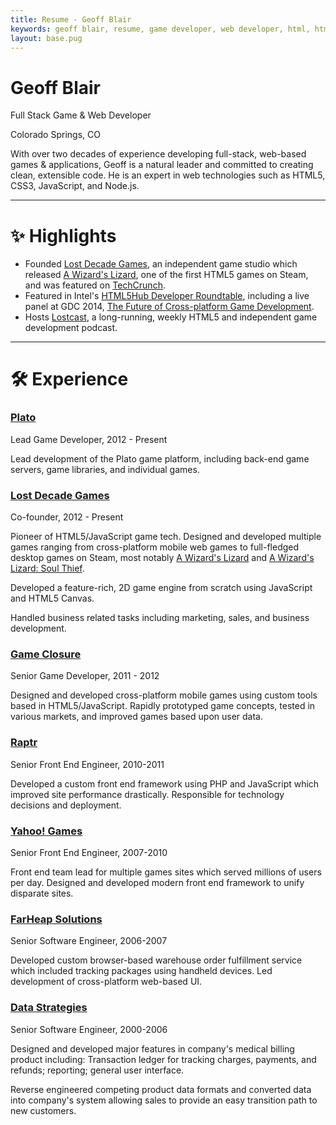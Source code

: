 ```yaml
---
title: Resume - Geoff Blair
keywords: geoff blair, resume, game developer, web developer, html, html5, css, css3, javascript, code, programmer, full stack, node.js, c#, unity, sql, front end, typescript, games, game development
layout: base.pug
---
```

<div class="resume-head">
	<h1>Geoff Blair</h1>
	<p>Full Stack Game & Web Developer</p>
	<p>Colorado Springs, CO</p>
</div>

With over two decades of experience developing full-stack, web-based games & applications, Geoff is a natural leader and committed to creating clean, extensible code. He is an expert in web technologies such as HTML5, CSS3, JavaScript, and Node.js.

---

# ✨ Highlights

* Founded [Lost Decade Games](http://www.lostdecadegames.com/), an independent game studio which released [A Wizard's Lizard](http://store.steampowered.com/app/280040), one of the first HTML5 games on Steam, and was featured on [TechCrunch](http://techcrunch.com/2011/07/11/html5-game-maker-looks-to-transcend-sleepy-chrome-web-store-sales-on-ios/).
* Featured in Intel's [HTML5Hub Developer Roundtable](https://www.youtube.com/user/HTML5Hub), including a live panel at GDC 2014, [The Future of Cross-platform Game Development](https://www.youtube.com/watch?v=BVdKCdOP51A).
* Hosts [Lostcast](http://www.lostdecadegames.com/lostcast/), a long-running, weekly HTML5 and independent game development podcast.

---

# 🛠️ Experience
<div class="work-head">
	<h3><a href="http://www.platoapp.com/">Plato</a></h3>
	<span>Lead Game Developer, 2012 - Present</span>
</div>

Lead development of the Plato game platform, including back-end game servers, game libraries, and individual games.

<div class="work-head">
	<h3><a href="http://www.lostdecadegames.com/">Lost Decade Games</a></h3>
	<span>Co-founder, 2012 - Present</span>
</div>

Pioneer of HTML5/JavaScript game tech. Designed and developed multiple games ranging from cross-platform mobile web games to full-fledged desktop games on Steam, most notably [A Wizard's Lizard](http://www.wizardslizard.com/) and [A Wizard's Lizard: Soul Thief](http://www.wizardslizard.com).

Developed a feature-rich, 2D game engine from scratch using JavaScript and HTML5 Canvas.

Handled business related tasks including marketing, sales, and business development.

<div class="work-head">
	<h3><a href="http://www.gameclosure.com/">Game Closure</a></h3>
	<span>Senior Game Developer, 2011 - 2012</span>
</div>

Designed and developed cross-platform mobile games using custom tools based in HTML5/JavaScript. Rapidly prototyped game concepts, tested in various markets, and improved games based upon user data.

<div class="work-head">
	<h3><a href="http://raptr.com/">Raptr</a></h3>
	<span>Senior Front End Engineer, 2010-2011</span>
</div>

Developed a custom front end framework using PHP and JavaScript which improved site performance drastically. Responsible for technology decisions and deployment.

<div class="work-head">
	<h3><a href="https://games.yahoo.com/">Yahoo! Games</a></h3>
	<span>Senior Front End Engineer, 2007-2010</span>
</div>

Front end team lead for multiple games sites which served millions of users per day. Designed and developed modern front end framework to unify disparate sites.

<div class="work-head">
	<h3><a href="http://www.farheap.com/">FarHeap Solutions</a></h3>
	<span>Senior Software Engineer, 2006-2007</span>
</div>

Developed custom browser-based warehouse order fulfillment service which included tracking packages using handheld devices. Led development of cross-platform web-based UI.

<div class="work-head">
	<h3><a href="http://mdsuite.com/">Data Strategies</a></h3>
	<span>Senior Software Engineer, 2000-2006</span>
</div>

Designed and developed major features in company's medical billing product including: Transaction ledger for tracking charges, payments, and refunds; reporting; general user interface.

Reverse engineered competing product data formats and converted data into company's system allowing sales to provide an easy transition path to new customers.

[geoff-email]: mailto:geoff@lostdecadegames.com
[ldg]: http://www.lostdecadegames.com
[game-closure]: http://www.gameclosure.com/
[raptr]: http://raptr.com/
[yahoo-games]: https://games.yahoo.com/
[onp]: http://www.overnightprints.com/
[dsi]: http://www.mdsuite.com/
